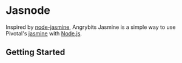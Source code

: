 # Jasnode

Inspired by [node-jasmine](http://github.com/mhevery/jasmine-node), Angrybits Jasmine is a simple way to use Pivotal's [jasmine](http://github.com/pivotal/jasmine) with [Node.js](http://github.com/ry/node).

## Getting Started

